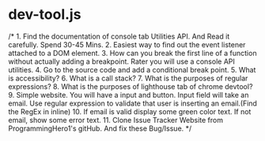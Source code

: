 # dev-tool.js
/*
        1. Find the documentation of console tab Utilities API. And Read it carefully. Spend 30-45 Mins.
        2. Easiest way to find out  the event listener attached to a DOM element.
        3. How can you break the first line of a function without actually adding a breakpoint. Rater you will use a console API utilities.
        4. Go to the source code and add a conditional break point.
        5. What is accessibility?
        6. What is a call stack?
        7. What is the purposes of regular expressions?
        8. What is the purposes of lighthouse tab of chrome devtool?
        9. Simple website. You will have a input and button. Input field will take an email. Use regular expression to validate that user is inserting an email.(Find the RegEx in inline)
        10. If email is valid display some green color text. If not email, show some error text.
        11. Clone Issue Tracker Website from ProgrammingHero1's gitHub. And fix these Bug/Issue.
*/